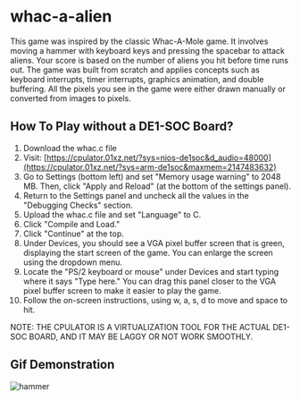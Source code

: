 # whac-a-alien
This game was inspired by the classic Whac-A-Mole game. It involves moving a hammer with keyboard keys and pressing the spacebar to attack aliens. Your score is based on the number of aliens you hit before time runs out. The game was built from scratch and applies concepts such as keyboard interrupts, timer interrupts, graphics animation, and double buffering. All the pixels you see in the game were either drawn manually or converted from images to pixels.

## How To Play without a DE1-SOC Board?
1. Download the whac.c file
2. Visit: [https://cpulator.01xz.net/?sys=nios-de1soc&d_audio=48000](https://cpulator.01xz.net/?sys=arm-de1soc&maxmem=2147483632)
3. Go to Settings (bottom left) and set "Memory usage warning" to 2048 MB. Then, click "Apply and Reload" (at the bottom of the settings panel).
4. Return to the Settings panel and uncheck all the values in the "Debugging Checks" section.
5. Upload the whac.c file and set "Language" to C.
6. Click "Compile and Load."
7. Click "Continue" at the top.
8. Under Devices, you should see a VGA pixel buffer screen that is green, displaying the start screen of the game. You can enlarge the screen using the dropdown menu.
9. Locate the "PS/2 keyboard or mouse" under Devices and start typing where it says "Type here." You can drag this panel closer to the VGA pixel buffer screen to make it easier to play the game.
10. Follow the on-screen instructions, using w, a, s, d to move and space to hit.
    
NOTE: THE CPULATOR IS A VIRTUALIZATION TOOL FOR THE ACTUAL DE1-SOC BOARD, AND IT MAY BE LAGGY OR NOT WORK SMOOTHLY.

## Gif Demonstration
![hammer](https://user-images.githubusercontent.com/64914881/200074664-58dacdae-eb80-4228-9569-86e3d0279ac6.gif)
